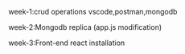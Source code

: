 week-1:crud operations vscode,postman,mongodb

week-2:Mongodb replica (app.js modification)

week-3:Front-end react installation
